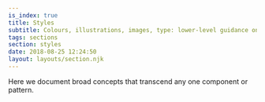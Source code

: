 ```yaml
---
is_index: true
title: Styles
subtitle: Colours, illustrations, images, type: lower-level guidance on styling.
tags: sections
section: styles
date: 2018-08-25 12:24:50
layout: layouts/section.njk
---
```


Here we document broad concepts that transcend any one component or pattern.
